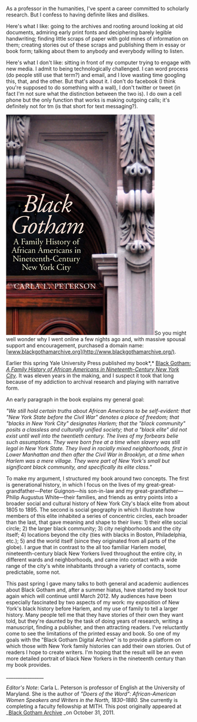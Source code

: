 As a professor in the humanities, I've spent a career committed to scholarly research. But I confess to having definite likes and dislikes.

Here's what I like: going to the archives and rooting around looking at old documents, admiring early print fonts and deciphering barely legible handwriting; finding little scraps of paper with gold mines of information on them; creating stories out of these scraps and publishing them in essay or book form; talking about them to anybody and everybody willing to listen.

Here's what I don't like: sitting in front of my computer trying to engage with new media. I admit to being technologically challenged. I can word process (do people still use that term?) and email, and I love wasting time googling this, that, and the other. But that's about it. I don't do facebook (I think you're supposed to do something with a wall), I don't twitter or tweet (in fact I'm not sure what the distinction between the two is). I do own a cell phone but the only function that works is making outgoing calls; it's definitely not for tm (is that short for text messaging?).

[![Black Gotham Book](../images/2014-02-black-gotham-archive.jpg)](http://mith.umd.edu/confessions/black-gotham-archive/)So you might well wonder why I went online a few nights ago and, with massive spousal support and encouragement, purchased a domain name: [www.blackgothamarchive.org](http://www.blackgothamarchive.org/).

Earlier this spring Yale University Press published my book*,* [Black Gotham:](http://yalepress.yale.edu/book.asp?isbn=9780300162554)_[ A Family History of African Americans in Nineteenth-Century New York City](http://yalepress.yale.edu/book.asp?isbn=9780300162554)_. It was eleven years in the making, and I suspect it took that long because of my addiction to archival research and playing with narrative form.

An early paragraph in the book explains my general goal:

_"We still hold certain truths about African Americans to be self-evident: that "New York State before the Civil War" denotes a place of freedom; that "blacks in New York City" designates Harlem; that the "black community" posits a classless and culturally unified society; that a "black elite" did not exist until well into the twentieth century. The lives of my forbears belie such assumptions. They were born free at a time when slavery was still legal in New York State. They lived in racially mixed neighborhoods, first in Lower Manhattan and then after the Civil War in Brooklyn, at a time when Harlem was a mere village. They were part of New York's small but significant black community, and specifically its elite class."_

To make my argument, I structured my book around two concepts. The first is generational history, in which I focus on the lives of my great-great-grandfather—Peter Guignon—his son-in-law and my great-grandfather—Philip Augustus White—their families, and friends as entry points into a broader social and cultural history of New York City's black elite from about 1805 to 1895. The second is social geography in which I illustrate how members of this elite inhabited a series of concentric circles, each broader than the last, that gave meaning and shape to their lives: 1) their elite social circle; 2) the larger black community; 3) city neighborhoods and the city itself; 4) locations beyond the city (ties with blacks in Boston, Philadelphia, etc.); 5) and the world itself (since they originated from all parts of the globe). I argue that in contrast to the all too familiar Harlem model, nineteenth-century black New Yorkers lived throughout the entire city, in different wards and neighborhoods, and came into contact with a wide range of the city's white inhabitants through a variety of contacts, some predictable, some not.

This past spring I gave many talks to both general and academic audiences about Black Gotham and, after a summer hiatus, have started my book tour again which will continue until March 2012. My audiences have been especially fascinated by two aspects of my work: my exposition of New York's black history before Harlem, and my use of family to tell a larger history. Many people tell me that they have stories of their own they want told, but they're daunted by the task of doing years of research, writing a manuscript, finding a publisher, and then attracting readers. I've reluctantly come to see the limitations of the printed essay and book. So one of my goals with the "Black Gotham Digital Archive" is to provide a platform on which those with New York family histories can add their own stories. Out of readers I hope to create writers. I'm hoping that the result will be an even more detailed portrait of black New Yorkers in the nineteenth century than my book provides.

\_\_\_\_\_\_\_\_\_\_\_\_\_\_\_\_

_Editor's Note_: Carla L. Peterson is professor of English at the University of Maryland. She is the author of _"Doers of the Word": African-American Women Speakers and Writers in the North, 1830–1880._ She currently is completing a faculty fellowship at MITH. This post originally appeared at \_[Black Gotham Archive](http://www.blackgothamarchive.org/) \_on October 31, 2011.